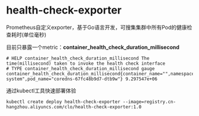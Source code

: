 # health-check-exporter
Prometheus自定义exporter，基于Go语言开发，可搜集集群中所有Pod的健康检查耗时(单位毫秒)

目前只暴露一个metric：**container_health_check_duration_millisecond**
```
# HELP container_health_check_duration_millisecond The time(millisecond) taken to invoke the health check interface
# TYPE container_health_check_duration_millisecond gauge
container_health_check_duration_millisecond{container_name="",namespace="kube-system",pod_name="coredns-67fc48b9d7-dtb9w"} 9.297547e+06
```

通过kubectl工具快速部署体验
```shell script
kubectl create deploy health-check-exporter --image=registry.cn-hangzhou.aliyuncs.com/clo/health-check-exporter:1.0
```